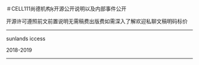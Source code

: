 ＃CELL111尚德机构ķ开源公开说明以及内部事件公开

开源许可遵照前文前置说明无需稿费出版费如需深入了解欢迎私聊文稿明码标价
-------------------------------------------------- ------------

sunlands  iccess

2018-2019

--------------------------------------------------------------
